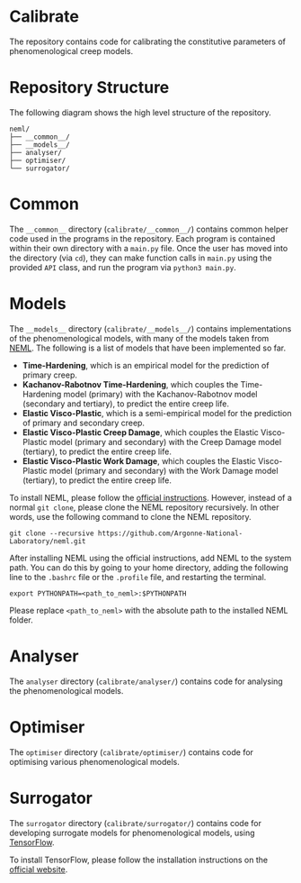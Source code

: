 # Calibrate

The repository contains code for calibrating the constitutive parameters of phenomenological creep models.

# Repository Structure

The following diagram shows the high level structure of the repository. 

```
neml/
├── __common__/
├── __models__/
├── analyser/
├── optimiser/
└── surrogator/
```

# Common

The `__common__` directory (`calibrate/__common__/`) contains common helper code used in the programs in the repository. Each program is contained within their own directory with a `main.py` file. Once the user has moved into the directory (via `cd`), they can make function calls in `main.py` using the provided `API` class, and run the program via `python3 main.py`.

# Models

The `__models__` directory (`calibrate/__models__/`) contains implementations of the phenomenological models, with many of the models taken from [NEML](https://github.com/Argonne-National-Laboratory/neml). The following is a list of models that have been implemented so far.

* **Time-Hardening**, which is an empirical model for the prediction of primary creep.
* **Kachanov-Rabotnov Time-Hardening**, which couples the Time-Hardening model (primary) with the Kachanov-Rabotnov model (secondary and tertiary), to predict the entire creep life.
* **Elastic Visco-Plastic**, which is a semi-empirical model for the prediction of primary and secondary creep.
* **Elastic Visco-Plastic Creep Damage**, which couples the Elastic Visco-Plastic model (primary and secondary) with the Creep Damage model (tertiary), to predict the entire creep life.
* **Elastic Visco-Plastic Work Damage**, which couples the Elastic Visco-Plastic model (primary and secondary) with the Work Damage model (tertiary), to predict the entire creep life.

To install NEML, please follow the [official instructions](https://neml.readthedocs.io/en/dev/started.html). However, instead of a normal `git clone`, please clone the NEML repository recursively. In other words, use the following command to clone the NEML repository.

```
git clone --recursive https://github.com/Argonne-National-Laboratory/neml.git
```

After installing NEML using the official instructions, add NEML to the system path. You can do this by going to your home directory, adding the following line to the `.bashrc` file or the `.profile` file, and restarting the terminal.

```
export PYTHONPATH=<path_to_neml>:$PYTHONPATH
```

Please replace `<path_to_neml>` with the absolute path to the installed NEML folder.

# Analyser

The `analyser` directory (`calibrate/analyser/`) contains code for analysing the phenomenological models.

# Optimiser

The `optimiser` directory (`calibrate/optimiser/`) contains code for optimising various phenomenological models.

# Surrogator

The `surrogator` directory (`calibrate/surrogator/`) contains code for developing surrogate models for phenomenological models, using [TensorFlow](https://www.tensorflow.org/).

To install TensorFlow, please follow the installation instructions on the [official website](https://www.tensorflow.org/install/pip).